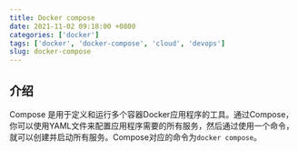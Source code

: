 ```yaml
---
title: Docker compose
date: 2021-11-02 09:18:00 +0800
categories: ['docker']
tags: ['docker', 'docker-compose', 'cloud', 'devops']
slug: docker-compose
---
```


## 介绍
Compose 是用于定义和运行多个容器Docker应用程序的工具。通过Compose，你可以使用YAML文件来配置应用程序需要的所有服务，然后通过使用一个命令，就可以创建并启动所有服务。Compose对应的命令为`docker compose`。


